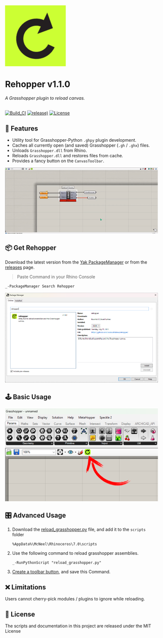 ![Rehopper Icon](assets/rehopper_icon_200x200.png)
# Rehopper v1.1.0
###### A Grasshopper plugin to reload canvas.

[![Build_CI](https://github.com/NoDoubtsKleve/rehopper/actions/workflows/build_ci.yml/badge.svg)](https://github.com/NoDoubtsKleve/rehopper/actions/workflows/build_ci.yml)
[![release)](https://img.shields.io/github/v/release/NoDoubtsKleve/rehopper?include_prereleases)](https://github.com/NoDoubtsKleve/rehopper/releases/latest)
[![License](https://img.shields.io/github/license/NoDoubtsKleve/rehopper)](https://github.com/NoDoubtsKleve/rehopper/blob/main/LICENSE)

## 🚀 Features

* Utility tool for Grasshopper-Python `.ghpy` plugin development.
* Caches all currently open (and saved) Grasshopper (`.gh` / `.ghx`) files.
* Unloads `Grasshopper.dll` from Rhino.
* Reloads `Grasshopper.dll` and restores files from cache.
* Provides a fancy button on the `CanvasToolbar`.

![Rehopper in Action](assets/rehopper_in_action.gif)

## 📦 Get Rehopper

Download the latest version from the [Yak PackageManager](https://developer.rhino3d.com/guides/yak/what-is-yak/) or from the [releases](https://github.com/NoDoubtsKleve/rehopper/releases/latest) page.
> Paste Command in your Rhino Console
```shell
_-PackageManager Search Rehopper
```

![Rehopper from Package Manager](assets/rehopper_package_manager.png)

## 🕹️ Basic Usage

![Rehopper Toolbar Button](assets/rehopper_toolbar_button.png)

## 🎛️ Advanced Usage

1. Download the [reload_grasshopper.py](src/reload_grasshopper.py) file, and add it to the `scripts` folder
   
    ```shell
    %AppData%\McNeel\Rhinoceros\7.0\scripts
    ``` 

2. Use the following command to reload grasshopper assemblies.

    ```shell
    _-RunPythonScript "reload_grasshopper.py"
    ```

3. [Create a toolbar button](https://docs.mcneel.com/rhino/5/help/en-us/toolbarsandmenus/toolbar_button_editor.htm), and save this Command.

## ❌ Limitations
Users cannot cherry-pick modules / plugins to ignore while reloading.
## 🌱 License
The scripts and documentation in this project are released under the MIT License

